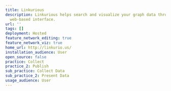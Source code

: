 ```yaml
---
title: Linkurious
description: Linkurious helps search and visualize your graph data through a simple
  web-based interface.
url: ''
tags: []
deployment: Hosted
feature_network_editing: true
feature_network_viz: true
home_url: http://linkurio.us/
installation_audience: User
open_source: false
practice: Collect
practice_2: Publish
sub_practice: Collect Data
sub_practice_2: Present Data
usage_audience: User
---
```

